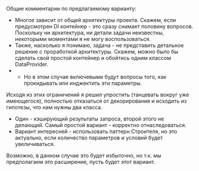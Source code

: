 Общие комментарии по предлагаемому варианту:

* Многое зависит от общей архитектуры проекта. Скажем, если предусмотрен DI контейнер - это сразу снимает половину вопросов. Поскольку ни архитектура, ни детали задачи неизвестны, некоторыми моментами я не могу воспользоваться.
* Также, насколько я понимаю, задача - не представить детальное решение с проработкой архитектуры. Скажем, можно было бы сделать свой простой контейнер и обойтись одним классом DataProvider.
* * Но в этом случае включевыми будут вопросы того, как прокидывать или инджектить эти параметры.
      
Исходя из этих ограничений я решил упростить (танцевать вокруг уже имеющегося), полностью отказаться от декорирования и исходить из гипотезы, что нам нужны два класса.
- Один - кэширующий результаты запроса, второй этого не делающий. Самый простой вариант - корректно отнаследоваться. 
- Вариант интересней - использовать паттерн Строителя, но это актуально, если количество параметров и условий будет увеличиваться. 

Возможно, в данном случае это будет избыточно, но т.к. мы предполагаем это расширение, пусть будет этот вариант.
